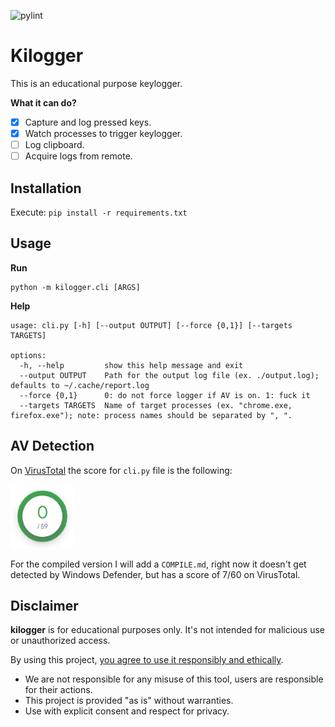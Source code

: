 ![pylint](https://img.shields.io/badge/PyLint-9.89-yellow?logo=python&logoColor=white)
# Kilogger
This is an educational purpose keylogger.

**What it can do?**
- [x] Capture and log pressed keys.
- [x] Watch processes to trigger keylogger.
- [ ] Log clipboard.
- [ ] Acquire logs from remote.

## Installation
Execute:  `pip install -r requirements.txt`

## Usage
**Run**
```
python -m kilogger.cli [ARGS]
```

**Help**
```
usage: cli.py [-h] [--output OUTPUT] [--force {0,1}] [--targets TARGETS]

options:
  -h, --help         show this help message and exit
  --output OUTPUT    Path for the output log file (ex. ./output.log); defaults to ~/.cache/report.log
  --force {0,1}      0: do not force logger if AV is on. 1: fuck it
  --targets TARGETS  Name of target processes (ex. "chrome.exe, firefox.exe"); note: process names should be separated by ", ".
```

## AV Detection
On [VirusTotal](https://www.virustotal.com/gui/home/upload) the score for `cli.py` file is the following:

<img src="./static/virus_total_score.PNG" style="width:102px;height:102px"/>

For the compiled version I will add a `COMPILE.md`, right now it doesn't get detected by Windows Defender, but has a score of 7/60 on VirusTotal.

## Disclaimer
**kilogger** is for educational purposes only. It's not intended for malicious use or unauthorized access. 

By using this project, <u>you agree to use it responsibly and ethically</u>.
- We are not responsible for any misuse of this tool, users are responsible for their actions. 
- This project is provided "as is" without warranties. 
- Use with explicit consent and respect for privacy.

